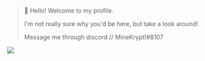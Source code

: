 > 👋 Hello! Welcome to my profile.
> 
> I'm not really sure why you'd be here, but take a look around!
>
> Message me through discord // MineKrypt!#8107

![](https://github.com/MineKrypt/stats/blob/master/generated/languages.svg)
